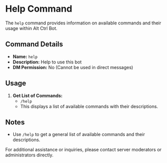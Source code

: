 # Help Command

The `help` command provides information on available commands and their usage within Alt Ctrl Bot.

## Command Details

-   **Name:** `help`
-   **Description:** Help to use this bot
-   **DM Permission:** No (Cannot be used in direct messages)

## Usage

1. **Get List of Commands:**
    - `/help`
    - This displays a list of available commands with their descriptions.

## Notes

-   Use `/help` to get a general list of available commands and their descriptions.

For additional assistance or inquiries, please contact server moderators or administrators directly.
